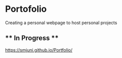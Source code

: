 # Portofolio
Creating a personal webpage to host personal projects

## ** In Progress **
https://smjuni.github.io/Portfolio/